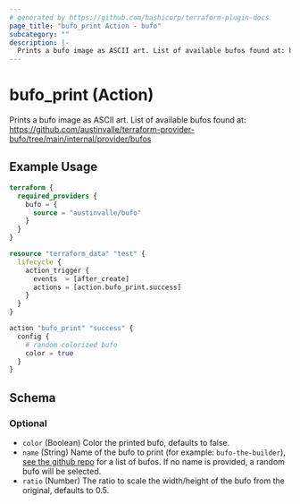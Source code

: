 ```yaml
---
# generated by https://github.com/hashicorp/terraform-plugin-docs
page_title: "bufo_print Action - bufo"
subcategory: ""
description: |-
  Prints a bufo image as ASCII art. List of available bufos found at: https://github.com/austinvalle/terraform-provider-bufo/tree/main/internal/provider/bufos
---
```


# bufo_print (Action)

Prints a bufo image as ASCII art. List of available bufos found at: https://github.com/austinvalle/terraform-provider-bufo/tree/main/internal/provider/bufos

## Example Usage

```terraform
terraform {
  required_providers {
    bufo = {
      source = "austinvalle/bufo"
    }
  }
}

resource "terraform_data" "test" {
  lifecycle {
    action_trigger {
      events  = [after_create]
      actions = [action.bufo_print.success]
    }
  }
}

action "bufo_print" "success" {
  config {
    # random colorized bufo
    color = true
  }
}
```

<!-- action schema generated by tfplugindocs -->
## Schema

### Optional

- `color` (Boolean) Color the printed bufo, defaults to false.
- `name` (String) Name of the bufo to print (for example: `bufo-the-builder`), [see the github repo](https://github.com/austinvalle/terraform-provider-bufo/tree/main/internal/provider/bufos) for a list of bufos. If no name is provided, a random bufo will be selected.
- `ratio` (Number) The ratio to scale the width/height of the bufo from the original, defaults to 0.5.
